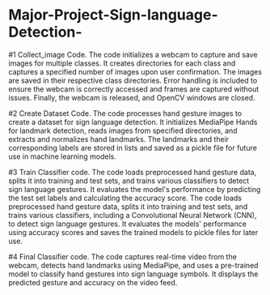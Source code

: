# Major-Project-Sign-language-Detection-

#1 Collect_image Code.
The code initializes a webcam to capture and save images for multiple classes. It creates directories for each class and captures a specified number of images upon user confirmation. The images are saved in their respective class directories. Error handling is included to ensure the webcam is correctly accessed and frames are captured without issues. Finally, the webcam is released, and OpenCV windows are closed.

#2 Create Dataset Code.
The code processes hand gesture images to create a dataset for sign language detection. It initializes MediaPipe Hands for landmark detection, reads images from specified directories, and extracts and normalizes hand landmarks. The landmarks and their corresponding labels are stored in lists and saved as a pickle file for future use in machine learning models.

#3 Train Classifier code.
The code loads preprocessed hand gesture data, splits it into training and test sets, and trains various classifiers to detect sign language gestures. It evaluates the model's performance by predicting the test set labels and calculating the accuracy score. The code loads preprocessed hand gesture data, splits it into training and test sets, and trains various classifiers, including a Convolutional Neural Network (CNN), to detect sign language gestures. It evaluates the models' performance using accuracy scores and saves the trained models to pickle files for later use.

#4 Final Classifier code.
The code captures real-time video from the webcam, detects hand landmarks using MediaPipe, and uses a pre-trained model to classify hand gestures into sign language symbols. It displays the predicted gesture and accuracy on the video feed.
